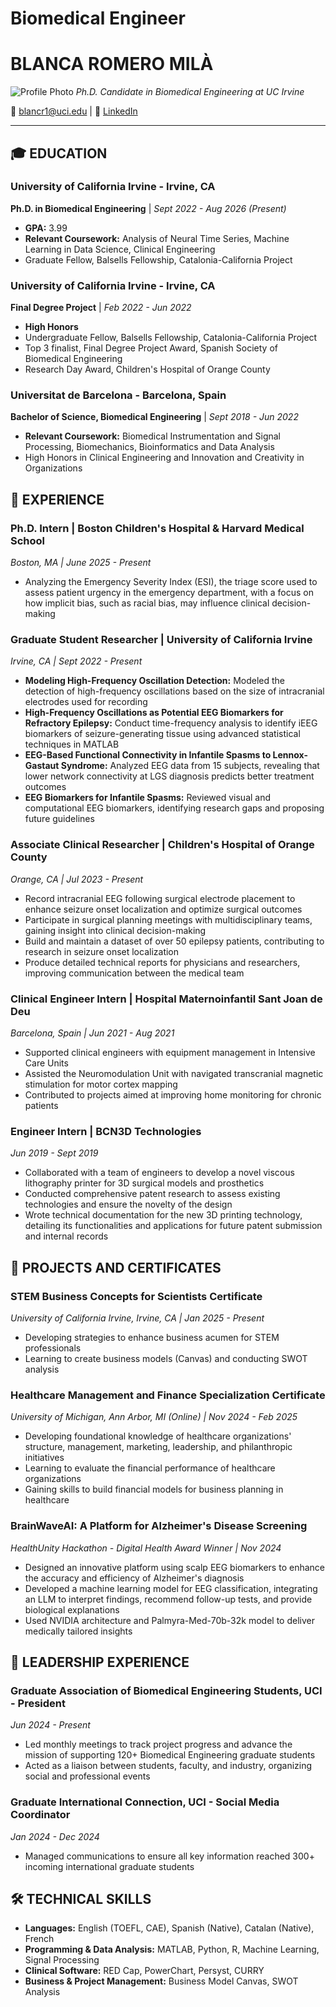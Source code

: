 # Biomedical Engineer
# BLANCA ROMERO MILÀ
![Profile Photo](headshot_Blanca.jpg)
*Ph.D. Candidate in Biomedical Engineering at UC Irvine*

📧 blancr1@uci.edu | 🔗 [LinkedIn](https://www.linkedin.com/in/blanca-romero-mila)

---

## 🎓 EDUCATION

### University of California Irvine - Irvine, CA
**Ph.D. in Biomedical Engineering** | *Sept 2022 - Aug 2026 (Present)*
- **GPA:** 3.99
- **Relevant Coursework:** Analysis of Neural Time Series, Machine Learning in Data Science, Clinical Engineering
- Graduate Fellow, Balsells Fellowship, Catalonia-California Project

### University of California Irvine - Irvine, CA
**Final Degree Project** | *Feb 2022 - Jun 2022*
- **High Honors**
- Undergraduate Fellow, Balsells Fellowship, Catalonia-California Project
- Top 3 finalist, Final Degree Project Award, Spanish Society of Biomedical Engineering
- Research Day Award, Children's Hospital of Orange County

### Universitat de Barcelona - Barcelona, Spain
**Bachelor of Science, Biomedical Engineering** | *Sept 2018 - Jun 2022*
- **Relevant Coursework:** Biomedical Instrumentation and Signal Processing, Biomechanics, Bioinformatics and Data Analysis
- High Honors in Clinical Engineering and Innovation and Creativity in Organizations


## 💼 EXPERIENCE

### Ph.D. Intern | Boston Children's Hospital & Harvard Medical School
*Boston, MA | June 2025 - Present*
- Analyzing the Emergency Severity Index (ESI), the triage score used to assess patient urgency in the emergency department, with a focus on how implicit bias, such as racial bias, may influence clinical decision-making

### Graduate Student Researcher | University of California Irvine
*Irvine, CA | Sept 2022 - Present*
- **Modeling High-Frequency Oscillation Detection:** Modeled the detection of high-frequency oscillations based on the size of intracranial electrodes used for recording
- **High-Frequency Oscillations as Potential EEG Biomarkers for Refractory Epilepsy:** Conduct time-frequency analysis to identify iEEG biomarkers of seizure-generating tissue using advanced statistical techniques in MATLAB
- **EEG-Based Functional Connectivity in Infantile Spasms to Lennox-Gastaut Syndrome:** Analyzed EEG data from 15 subjects, revealing that lower network connectivity at LGS diagnosis predicts better treatment outcomes
- **EEG Biomarkers for Infantile Spasms:** Reviewed visual and computational EEG biomarkers, identifying research gaps and proposing future guidelines

### Associate Clinical Researcher | Children's Hospital of Orange County
*Orange, CA | Jul 2023 - Present*
- Record intracranial EEG following surgical electrode placement to enhance seizure onset localization and optimize surgical outcomes
- Participate in surgical planning meetings with multidisciplinary teams, gaining insight into clinical decision-making
- Build and maintain a dataset of over 50 epilepsy patients, contributing to research in seizure onset localization
- Produce detailed technical reports for physicians and researchers, improving communication between the medical team

### Clinical Engineer Intern | Hospital Maternoinfantil Sant Joan de Deu
*Barcelona, Spain | Jun 2021 - Aug 2021*
- Supported clinical engineers with equipment management in Intensive Care Units
- Assisted the Neuromodulation Unit with navigated transcranial magnetic stimulation for motor cortex mapping
- Contributed to projects aimed at improving home monitoring for chronic patients

### Engineer Intern | BCN3D Technologies
*Jun 2019 - Sept 2019*
- Collaborated with a team of engineers to develop a novel viscous lithography printer for 3D surgical models and prosthetics
- Conducted comprehensive patent research to assess existing technologies and ensure the novelty of the design
- Wrote technical documentation for the new 3D printing technology, detailing its functionalities and applications for future patent submission and internal records


## 🚀 PROJECTS AND CERTIFICATES

### STEM Business Concepts for Scientists Certificate
*University of California Irvine, Irvine, CA | Jan 2025 - Present*
- Developing strategies to enhance business acumen for STEM professionals
- Learning to create business models (Canvas) and conducting SWOT analysis

### Healthcare Management and Finance Specialization Certificate
*University of Michigan, Ann Arbor, MI (Online) | Nov 2024 - Feb 2025*
- Developing foundational knowledge of healthcare organizations' structure, management, marketing, leadership, and philanthropic initiatives
- Learning to evaluate the financial performance of healthcare organizations
- Gaining skills to build financial models for business planning in healthcare

### BrainWaveAI: A Platform for Alzheimer's Disease Screening
*HealthUnity Hackathon - Digital Health Award Winner | Nov 2024*
- Designed an innovative platform using scalp EEG biomarkers to enhance the accuracy and efficiency of Alzheimer's diagnosis
- Developed a machine learning model for EEG classification, integrating an LLM to interpret findings, recommend follow-up tests, and provide biological explanations
- Used NVIDIA architecture and Palmyra-Med-70b-32k model to deliver medically tailored insights


## 👥 LEADERSHIP EXPERIENCE

### Graduate Association of Biomedical Engineering Students, UCI - President
*Jun 2024 - Present*
- Led monthly meetings to track project progress and advance the mission of supporting 120+ Biomedical Engineering graduate students
- Acted as a liaison between students, faculty, and industry, organizing social and professional events

### Graduate International Connection, UCI - Social Media Coordinator
*Jan 2024 - Dec 2024*
- Managed communications to ensure all key information reached 300+ incoming international graduate students


## 🛠️ TECHNICAL SKILLS

- **Languages:** English (TOEFL, CAE), Spanish (Native), Catalan (Native), French
- **Programming & Data Analysis:** MATLAB, Python, R, Machine Learning, Signal Processing
- **Clinical Software:** RED Cap, PowerChart, Persyst, CURRY
- **Business & Project Management:** Business Model Canvas, SWOT Analysis
